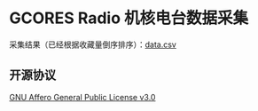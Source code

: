 # GCORES Radio 机核电台数据采集

采集结果（已经根据收藏量倒序排序）：[data.csv](data.csv)

## 开源协议

[GNU Affero General Public License v3.0](https://choosealicense.com/licenses/agpl-3.0)
